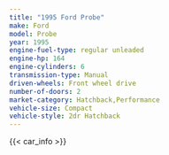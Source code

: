 ```yaml
---
title: "1995 Ford Probe"
make: Ford
model: Probe
year: 1995
engine-fuel-type: regular unleaded
engine-hp: 164
engine-cylinders: 6
transmission-type: Manual
driven-wheels: Front wheel drive
number-of-doors: 2
market-category: Hatchback,Performance
vehicle-size: Compact
vehicle-style: 2dr Hatchback
---
```


{{< car_info >}}
